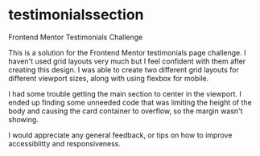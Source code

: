 # testimonialssection
Frontend Mentor Testimonials Challenge


This is a solution for the Frontend Mentor testimonials page challenge. I haven't used grid layouts very much but I feel confident with them after creating this design. I was able to create two different grid layouts for different viewport sizes, along with using flexbox for mobile. 

I had some trouble getting the main section to center in the viewport. I ended up finding some unneeded code that was limiting the height of the body and causing the card container to overflow, so the margin wasn't showing. 

I would appreciate any general feedback, or tips on how to improve accessiblitty and responsiveness. 

